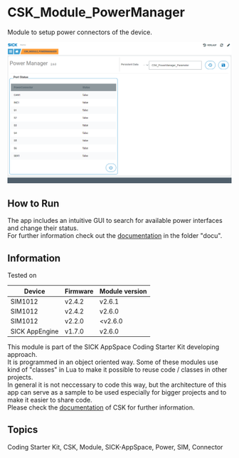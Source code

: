 # CSK_Module_PowerManager

Module to setup power connectors of the device.  

![](./docu/media/UI_Screenshot.png)

## How to Run

The app includes an intuitive GUI to search for available power interfaces and change their status.  
For further information check out the [documentation](https://raw.githack.com/SICKAppSpaceCodingStarterKit/CSK_Module_PowerManager/main/CSK_Module_PowerManager.html) in the folder "docu".

## Information

Tested on  

|Device|Firmware|Module version|
|--|--|--|
|SIM1012|v2.4.2|v2.6.1|
|SIM1012|v2.4.2|v2.6.0|
|SIM1012|v2.2.0|<v2.6.0|
|SICK AppEngine|v1.7.0|v2.6.0|

This module is part of the SICK AppSpace Coding Starter Kit developing approach.  
It is programmed in an object oriented way. Some of these modules use kind of "classes" in Lua to make it possible to reuse code / classes in other projects.  
In general it is not neccessary to code this way, but the architecture of this app can serve as a sample to be used especially for bigger projects and to make it easier to share code.  
Please check the [documentation](https://github.com/SICKAppSpaceCodingStarterKit/.github/blob/main/docu/SICKAppSpaceCodingStarterKit_Documentation.md) of CSK for further information.  

## Topics

Coding Starter Kit, CSK, Module, SICK-AppSpace, Power, SIM, Connector
